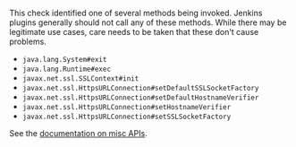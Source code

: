 This check identified one of several methods being invoked. Jenkins plugins generally should not call any of these methods. While there may be legitimate use cases, care needs to be taken that these don't cause problems.

* `java.lang.System#exit`
* `java.lang.Runtime#exec`
* `javax.net.ssl.SSLContext#init`
* `javax.net.ssl.HttpsURLConnection#setDefaultSSLSocketFactory`
* `javax.net.ssl.HttpsURLConnection#setDefaultHostnameVerifier`
* `javax.net.ssl.HttpsURLConnection#setHostnameVerifier`
* `javax.net.ssl.HttpsURLConnection#setSSLSocketFactory`

See the [documentation on misc APIs](https://www.jenkins.io/doc/developer/security/misc/).

